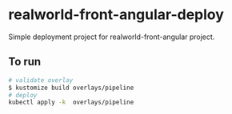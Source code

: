 # realworld-front-angular-deploy

Simple deployment project for realworld-front-angular project.

## To run
```sh
# validate overlay
$ kustomize build overlays/pipeline
# deploy
kubectl apply -k  overlays/pipeline
```
